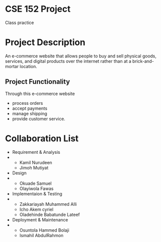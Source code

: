 # CSE 152 Project 
Class practice
# Project Description
An e-commerce website that allows people to buy and sell physical goods, services, and digital products over the internet rather than at a brick-and-mortar location. 

## Project Functionality
Through this e-commerce website 

* process orders
* accept payments
* manage shipping 
* provide customer service.

# Collaboration List 

* Requirement & Analysis
* * Kamil Nurudeen
  * Jimoh Mutiyat
* Design
* * Okuade Samuel
  * Olayiwola Fawas
* Implementaion & Testing
* * Zakkariayah Muhammed Alli
  * Icho Akem cyriel
  * Oladehinde Babatunde Lateef
* Deployment & Maintenance
* * Osuntola Hammed Bolaji
  * Ismahil AbdulRahmon


